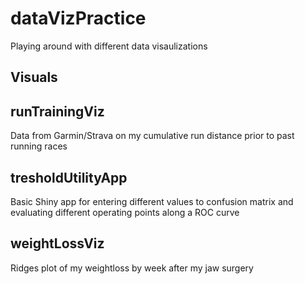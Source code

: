 # dataVizPractice
Playing around with different data visaulizations

## Visuals


## runTrainingViz
Data from Garmin/Strava on my cumulative run distance prior to past running races

## tresholdUtilityApp
Basic Shiny app for entering different values to confusion matrix and evaluating different operating points along a ROC curve

## weightLossViz
Ridges plot of my weightloss by week after my jaw surgery
